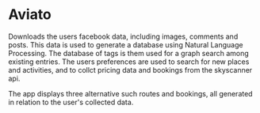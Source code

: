 # Aviato

Downloads the users facebook data, including images, comments and posts. This data is used to generate a database using Natural Language Processing. The database of tags is them used for a graph search among existing entries. The users preferences are used to search for new places and activities, and to collct pricing data and bookings from the skyscanner api. 

The app displays three alternative such routes and bookings, all generated in relation to the user's collected data.

